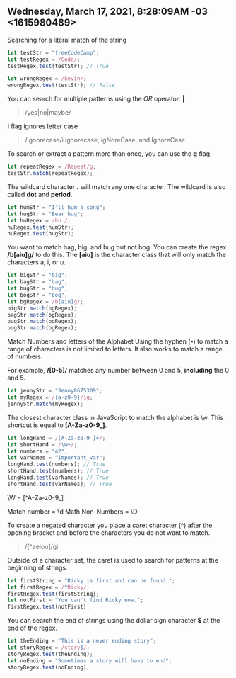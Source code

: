 ## Wednesday, March 17, 2021, 8:28:09AM -03 <1615980489>

Searching for a literal match of the string

```javascript
let testStr = "freeCodeCamp";
let testRegex = /Code/;
testRegex.test(testStr); // True

let wrongRegex = /kevin/;
wrongRegex.test(testStr); // False
```
You can search for multiple patterns using the *OR* operator: **|**

> /yes|no|maybe/

**i** flag ignores letter case

> /ignorecase/i
> ignorecase, igNoreCase, and IgnoreCase

To search or extract a pattern more than once, you can use the **g** flag.

```javascript
let repeatRegex = /Repeat/g;
testStr.match(repeatRegex);
```

The wildcard character **.** will match any one character. The wildcard is also
called **dot** and **period**.

```javascript
let humStr = "I'll hum a song";
let hugStr = "Bear hug";
let huRegex = /hu./;
huRegex.test(humStr);
huRegex.test(hugStr);
```

You want to match bag, big, and bug but not bog. You can create the regex
**/b[aiu]g/** to do this. The **[aiu]** is the character class that will only match the characters a, i, or u.

```javascript
let bigStr = "big";
let bagStr = "bag";
let bugStr = "bug";
let bogStr = "bog";
let bgRegex = /b[aiu]g/;
bigStr.match(bgRegex);
bagStr.match(bgRegex);
bugStr.match(bgRegex);
bogStr.match(bgRegex);
```

Match Numbers and letters of the Alphabet
Using the hyphen (**-**) to match a range of characters is not limited to letters. It also works to match a range of numbers.

For example, **/[0-5]/** matches any number between 0 and 5, **including** the 0 and 5.

```javascript
let jennyStr = "Jenny8675309";
let myRegex = /[a-z0-9]/ig;
jennyStr.match(myRegex);
```

The closest character class in JavaScript to match the alphabet is \w. This
shortcut is equal to **[A-Za-z0-9_]**.

```javascript
let longHand = /[A-Za-z0-9_]+/;
let shortHand = /\w+/;
let numbers = "42";
let varNames = "important_var";
longHand.test(numbers); // True
shortHand.test(numbers); // True
longHand.test(varNames); // True
shortHand.test(varNames); // True
```

\W = [^A-Za-z0-9_]

Match number = \d
Math Non-Numbers = \D

To create a negated character you place a caret character (^) after the opening bracket and before the characters you do not want to match.

> /[^aeiou]/gi

Outside of a character set, the caret is used to search for patterns at the beginning of strings.

```javascript
let firstString = "Ricky is first and can be found.";
let firstRegex = /^Ricky/;
firstRegex.test(firstString);
let notFirst = "You can't find Ricky now.";
firstRegex.test(notFirst);
```

You can search the end of strings using the dollar sign character **$** at the end of the regex.

```javascript
let theEnding = "This is a never ending story";
let storyRegex = /story$/;
storyRegex.test(theEnding);
let noEnding = "Sometimes a story will have to end";
storyRegex.test(noEnding);
```
